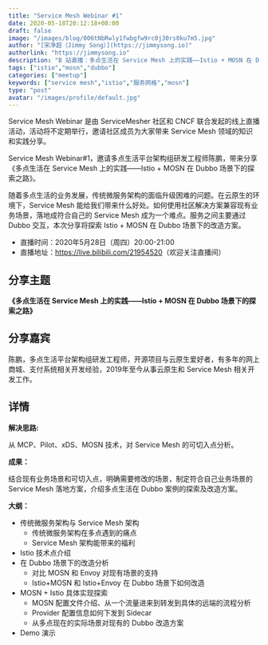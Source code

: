 ```yaml
---
title: "Service Mesh Webinar #1"
date: 2020-05-18T20:12:18+08:00
draft: false
image: "/images/blog/006tNbRwly1fwbgfw9rc0j30rs0ku7m5.jpg"
author: "[宋净超（Jimmy Song）](https://jimmysong.io)"
authorlink: "https://jimmysong.io"
description: "B 站直播：多点生活在 Service Mesh 上的实践——Istio + MOSN 在 Dubbo 场景下的探索之路。"
tags: ["istio","mosn","dubbo"]
categories: ["meetup"]
keywords: ["service mesh","istio","服务网格","mosn"]
type: "post"
avatar: "/images/profile/default.jpg"
---
```


Service Mesh Webinar 是由 ServiceMesher 社区和 CNCF 联合发起的线上直播活动，活动将不定期举行，邀请社区成员为大家带来 Service Mesh 领域的知识和实践分享。

Service Mesh Webinar#1，邀请多点生活平台架构组研发工程师陈鹏，带来分享《多点生活在 Service Mesh 上的实践——Istio + MOSN 在 Dubbo 场景下的探索之路》。

随着多点生活的业务发展，传统微服务架构的面临升级困难的问题。在云原生的环境下，Service Mesh 能给我们带来什么好处。如何使用社区解决方案兼容现有业务场景，落地成符合自己的 Service Mesh 成为一个难点。服务之间主要通过 Dubbo 交互，本次分享将探索 Istio + MOSN 在 Dubbo 场景下的改造方案。

- 直播时间：2020年5月28日（周四）20:00-21:00
- 直播地址：<https://live.bilibili.com/21954520>（欢迎关注直播间）

## 分享主题

**《多点生活在 Service Mesh 上的实践——Istio + MOSN 在 Dubbo 场景下的探索之路》**

## 分享嘉宾

陈鹏，多点生活平台架构组研发工程师，开源项目与云原生爱好者，有多年的网上商城、支付系统相关开发经验，2019年至今从事云原生和 Service Mesh 相关开发工作。

## 详情

**解决思路:**

从 MCP、Pilot、xDS、MOSN 技术，对 Service Mesh 的可切入点分析。

**成果：**

结合现有业务场景和可切入点，明确需要修改的场景，制定符合自己业务场景的 Service Mesh 落地方案，介绍多点生活在 Dubbo 案例的探索及改造方案。

**大纲：**

- 传统微服务架构与 Service Mesh 架构
  - 传统微服务架构在多点遇到的痛点
  - Service Mesh 架构能带来的福利
- Istio 技术点介绍
- 在 Dubbo 场景下的改造分析
  - 对比 MOSN 和 Envoy 对现有场景的支持
  - Istio+MOSN 和 Istio+Envoy 在 Dubbo 场景下如何改造
- MOSN + Istio 具体实现探索
  - MOSN 配置文件介绍、从一个流量进来到转发到具体的远端的流程分析
  - Provider 配置信息如何下发到 Sidecar
  - 从多点现在的实际场景对现有的 Dubbo 改造方案
- Demo 演示

